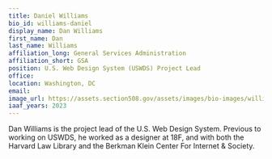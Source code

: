 ```yaml
---
title: Daniel Williams
bio_id: williams-daniel
display_name: Dan Williams
first_name: Dan
last_name: Williams
affiliation_long: General Services Administration
affiliation_short: GSA
position: U.S. Web Design System (USWDS) Project Lead
office: 
location: Washington, DC
email: 
image_url: https://assets.section508.gov/assets/images/bio-images/williams-daniel.jpg
iaaf_years: 2023
---
```

Dan Williams is the project lead of the U.S. Web Design System. Previous to working on USWDS, he worked as a designer at 18F, and with both the Harvard Law Library and the Berkman Klein Center For Internet & Society.